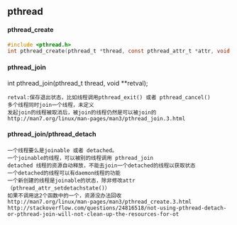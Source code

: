 ## pthread


#### pthread_create
```c
#include <pthread.h>
int pthread_create(pthread_t *thread, const pthread_attr_t *attr, void *(*start_routine) (void *), void *arg);
```

#### pthread_join


int pthread_join(pthread_t thread, void **retval);
```
retval:保存退出状态，比如线程调用pthread_exit() 或者 pthread_cancel()   
多个线程同时join一个线程，未定义   
发起join的线程被取消后，被join的线程仍然是可以被join的   
http://man7.org/linux/man-pages/man3/pthread_join.3.html   

```


#### pthread_join/pthread_detach

```
一个线程要么是joinable 或者 detached。   
一个joinable的线程，可以被别的线程调用 pthread_join   
detached 线程的资源自动释放，不能去join一个detached的线程以获取状态   
一个detached的线程可以有daemon线程的功能   
一个新创建的线程是joinable的状态，除非修改attr（pthread_attr_setdetachstate()）   
如果不调用这2个函数中的一个，资源没办法回收   
http://man7.org/linux/man-pages/man3/pthread_create.3.html
http://stackoverflow.com/questions/24816518/not-using-pthread-detach-or-pthread-join-will-not-clean-up-the-resources-for-ot

```
